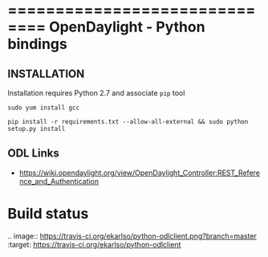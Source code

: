 ==============================
OpenDaylight - Python bindings
==============================

## INSTALLATION

Installation requires Python 2.7 and associate `pip` tool
    
    sudo yum install gcc
    
    pip install -r requirements.txt --allow-all-external && sudo python setup.py install

## ODL Links

* https://wiki.opendaylight.org/view/OpenDaylight_Controller:REST_Reference_and_Authentication

Build status
============

.. image:: https://travis-ci.org/ekarlso/python-odlclient.png?branch=master   :target: https://travis-ci.org/ekarlso/python-odlclient
